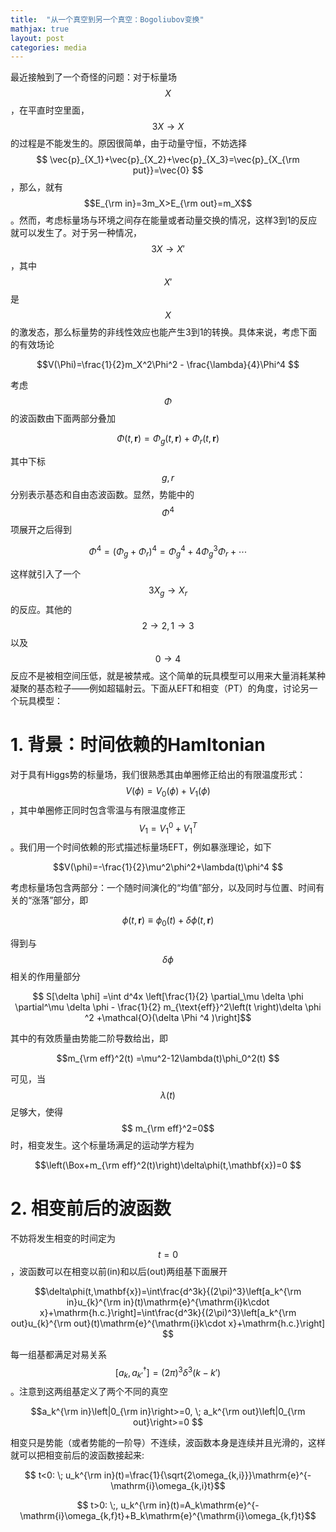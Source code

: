 ```yaml
---
title:  "从一个真空到另一个真空：Bogoliubov变换"
mathjax: true
layout: post
categories: media
---
```


最近接触到了一个奇怪的问题：对于标量场$$X$$，在平直时空里面，$$3X\to X$$的过程是不能发生的。原因很简单，由于动量守恒，不妨选择$$ \vec{p}_{X_1}+\vec{p}_{X_2}+\vec{p}_{X_3}=\vec{p}_{X_{\rm put}}=\vec{0} $$，那么，就有$$E_{\rm in}=3m_X>E_{\rm out}=m_X$$。然而，考虑标量场与环境之间存在能量或者动量交换的情况，这样3到1的反应就可以发生了。对于另一种情况，$$3X\to X'$$，其中$$X'$$是$$X$$的激发态，那么标量势的非线性效应也能产生3到1的转换。具体来说，考虑下面的有效场论

$$V(\Phi)=\frac{1}{2}m_X^2\Phi^2 - \frac{\lambda}{4}\Phi^4 $$


考虑$$\Phi $$的波函数由下面两部分叠加

$$ \Phi(t, \mathbf{r}) = \Phi_g(t, \mathbf{r})+\Phi_r(t, \mathbf{r})$$

其中下标$$g, r$$分别表示基态和自由态波函数。显然，势能中的$$\Phi^4$$项展开之后得到

$$\Phi^4=(\Phi_g+\Phi_r)^4 = \Phi_g^4 + 4\Phi_g^3\Phi_r +\cdots $$

这样就引入了一个$$3X_g\to X_r$$的反应。其他的$$2\to 2, 1\to 3$$以及$$0\to 4 $$反应不是被相空间压低，就是被禁戒。这个简单的玩具模型可以用来大量消耗某种凝聚的基态粒子——例如超辐射云。下面从EFT和相变（PT）的角度，讨论另一个玩具模型：


# 1. 背景：时间依赖的Hamltonian
对于具有Higgs势的标量场，我们很熟悉其由单圈修正给出的有限温度形式：$$V(\phi)=V_0(\phi)+V_1(\phi) $$，其中单圈修正同时包含零温与有限温度修正$$ V_1=V_1^0+V_1^T$$。我们用一个时间依赖的形式描述标量场EFT，例如暴涨理论，如下

$$V(\phi)=-\frac{1}{2}\mu^2\phi^2+\lambda(t)\phi^4 $$

考虑标量场包含两部分：一个随时间演化的“均值”部分，以及同时与位置、时间有关的“涨落”部分，即

$$\phi(t,\mathbf{r})\equiv \phi_0(t)+\delta\phi(t,\mathbf{r}) $$

得到与$$\delta \phi$$相关的作用量部分

$$ S[\delta \phi] =\int d^4x \left[\frac{1}{2} \partial_\mu \delta \phi \partial^\mu \delta \phi -  \frac{1}{2} m_{\text{eff}}^2\left(t \right)\delta \phi ^2 +\mathcal{O}(\delta \Phi ^4 )\right]$$

其中的有效质量由势能二阶导数给出，即

$$m_{\rm eff}^2(t) =\mu^2-12\lambda(t)\phi_0^2(t) $$

可见，当$$ \lambda(t)$$足够大，使得$$ m_{\rm eff}^2=0$$时，相变发生。这个标量场满足的运动学方程为

$$\left(\Box+m_{\rm eff}^2(t)\right)\delta\phi(t,\mathbf{x})=0 $$

# 2. 相变前后的波函数
不妨将发生相变的时间定为$$ t=0$$，波函数可以在相变以前(in)和以后(out)两组基下面展开

$$\delta\phi(t,\mathbf{x})=\int\frac{d^3k}{(2\pi)^3}\left[a_k^{\rm in}u_{k}^{\rm in}(t)\mathrm{e}^{\mathrm{i}k\cdot x}+\mathrm{h.c.}\right]=\int\frac{d^3k}{(2\pi)^3}\left[a_k^{\rm out}u_{k}^{\rm out}(t)\mathrm{e}^{\mathrm{i}k\cdot x}+\mathrm{h.c.}\right] $$

每一组基都满足对易关系 $$[a_k, a_{k'}^{\dagger}]=(2\pi)^3\delta^3(k-k') $$。注意到这两组基定义了两个不同的真空

$$a_k^{\rm in}\left|0_{\rm in}\right>=0, \; a_k^{\rm out}\left|0_{\rm out}\right>=0 $$

相变只是势能（或者势能的一阶导）不连续，波函数本身是连续并且光滑的，这样就可以把相变前后的波函数接起来:

$$ t<0: \; u_k^{\rm in}(t)=\frac{1}{\sqrt{2\omega_{k,i}}}\mathrm{e}^{-\mathrm{i}\omega_{k,i}t}$$

$$ t>0: \;, u_k^{\rm in}(t)=A_k\mathrm{e}^{-\mathrm{i}\omega_{k,f}t}+B_k\mathrm{e}^{\mathrm{i}\omega_{k,f}t}$$ 




